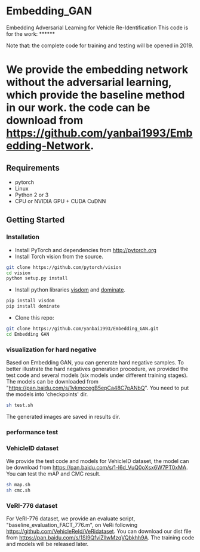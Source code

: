 # Embedding_GAN
Embedding Adversarial Learning for Vehicle Re-Identification
This code is for the work: ******

Note that: the complete code for training and testing will be opened in 2019. 

# We provide the embedding network without the adversarial learning, which provide the baseline method in our work. the code can be download from https://github.com/yanbai1993/Embedding-Network. 

## Requirements
- pytorch
- Linux
- Python 2 or 3
- CPU or NVIDIA GPU + CUDA CuDNN

## Getting Started
### Installation
- Install PyTorch and dependencies from http://pytorch.org
- Install Torch vision from the source.
```bash
git clone https://github.com/pytorch/vision
cd vision
python setup.py install
```
- Install python libraries [visdom](https://github.com/facebookresearch/visdom) and [dominate](https://github.com/Knio/dominate).
```bash
pip install visdom
pip install dominate
```
- Clone this repo:
```bash
git clone https://github.com/yanbai1993/Embedding_GAN.git
cd Embedding GAN
```

###  visualization for hard negative

Based on Embedding GAN, you can generate hard negative samples. To better illustrate the hard negatives generation procedure, we provided the test code and several models (six models under different training stages). 
The models can be downloaded from "https://pan.baidu.com/s/1vkmccegB5epCa48C7pANbQ". 
You need to put the models into 'checkpoints' dir. 

```bash
sh test.sh
```
The generated images are saved in results dir. 

###  performance test
###  VehicleID dataset
We provide the test code and models for VehicleID dataset, the model can be download from https://pan.baidu.com/s/1-l6d_VuQ0oXsx6W7PT0xMA. You can test the mAP and CMC result.

```bash
sh map.sh
sh cmc.sh
```
###  VeRI-776 dataset
For VeRI-776 dataset, we provide an evaluate script, "baseline_evaluation_FACT_776.m", on VeRi following https://github.com/VehicleReId/VeRidataset. You can download our dist file from  https://pan.baidu.com/s/1SI9QfviZllwMzqVQbkhh9A. The training code and models will be released later.


